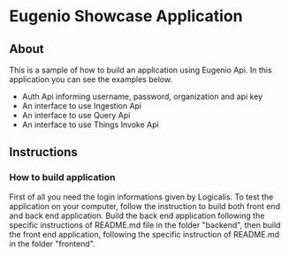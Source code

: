 # Eugenio Showcase Application

## About
This is a sample of how to build an application using Eugenio Api. In this application you can see the examples below.

* Auth Api informing username, password, organization and api key
* An interface to use Ingestion Api
* An interface to use Query Api
* An interface to use Things Invoke Api

## Instructions
### How to build application
First of all you need the login informations given by Logicalis.
To test the application on your computer, follow the instruction to build both front end and back end application.
Build the back end application following the specific instructions of README.md file in the folder "backend", then build the front end application, following the specific instruction of README.md in the folder "frontend".
